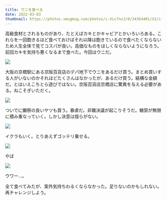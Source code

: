 ```yaml
---
title: ウニを食べる
date: 2022-03-03
thumbnail: https://photos.smugmug.com/photos/i-VLc7nxJ/0/34364401/X2/i-VLc7nxJ-X2.jpg
---
```


高級食材とされるものがあり、たとえばカキとかキャビアとかいろいろある。これらを一回飽きるほど食べておけばそれ以降は飽きているので食べたくならないため人生全体で見てコスパが良い。高価なものをほしくならないようになろう。前回カキを気持ち悪くなるまで食べた。今回はウニだ。

![](https://photos.smugmug.com/photos/i-wZjMGCt/0/2bb47f42/X2/i-wZjMGCt-X2.jpg)

大阪の京橋駅にある京阪百貨店のデパ地下でウニをあるだけ買う。まとめ買いする人がいないのかそれほどたくさんはなかったが、あるだけ買う。結構な金額だ。とはいえこちとら遊びではない。京阪百貨店京橋店に驚異を与える必要がある。ねこそぎいただく。

![](https://photos.smugmug.com/photos/i-9HvFh8x/0/a90605ed/X2/i-9HvFh8x-X2.jpg)

ついでに獺祭の良いヤツも買う。暴虐だ。非難決議が起こりそうだ。糖質が無限に積み重なっていく。しかし決意は揺らがない。

![](https://photos.smugmug.com/photos/i-ZkzR6DV/0/fa097cf4/X2/i-ZkzR6DV-X2.jpg)

イクラもいく。とりあえずゴッテリ乗せる。

![](https://photos.smugmug.com/photos/i-VLc7nxJ/0/34364401/X2/i-VLc7nxJ-X2.jpg)

やば

![](https://photos.smugmug.com/photos/i-qSLgCDq/0/748c9bd9/X2/i-qSLgCDq-X2.jpg)

ウワー…。

全て食べてみたが、案外気持ちわるくならなかった。足りないのかもしれない。再チャレンジしよう。
